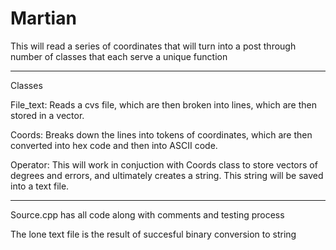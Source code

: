 # Martian
This will read a series of coordinates that will turn into a post through number of classes that each serve a unique function
<hr>
Classes

File_text: Reads a cvs file, which are then broken into lines, which are then stored in a vector.

Coords: Breaks down the lines into tokens of coordinates, which are then converted into hex code and then into ASCII code.

Operator: This will work in conjuction with Coords class to store vectors of degrees and errors, and ultimately creates a string. This string will be saved into a text file. 

<hr>
Source.cpp has all code along with comments and testing process

The lone text file is the result of succesful binary conversion to string

